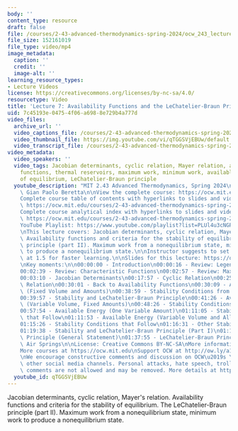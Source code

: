```yaml
---
body: ''
content_type: resource
draft: false
file: /courses/2-43-advanced-thermodynamics-spring-2024/ocw_243_lecture07_2024feb27_360p_16_9.mp4
file_size: 152161019
file_type: video/mp4
image_metadata:
  caption: ''
  credit: ''
  image-alt: ''
learning_resource_types:
- Lecture Videos
license: https://creativecommons.org/licenses/by-nc-sa/4.0/
resourcetype: Video
title: 'Lecture 7: Availability Functions and the LeChatelier-Braun Principle'
uid: 7c45193e-0475-4f06-a698-8e729b4a777d
video_files:
  archive_url: ''
  video_captions_file: /courses/2-43-advanced-thermodynamics-spring-2024/1Q7kBt43LW4oPrh3pxYjs2xxe7HWsC1oR_transcript.webvtt
  video_thumbnail_file: https://img.youtube.com/vi/qTGGSVjEBUw/default.jpg
  video_transcript_file: /courses/2-43-advanced-thermodynamics-spring-2024/1Q7kBt43LW4oPrh3pxYjs2xxe7HWsC1oR_transcript.pdf
video_metadata:
  video_speakers: ''
  video_tags: Jacobian determinants, cyclic relation, Mayer relation, availability
    functions, thermal reservoirs, maximum work, minimum work, available energy, stability
    of equilibrium, LeChatelier-Braun principle
  youtube_description: "MIT 2.43 Advanced Thermodynamics, Spring 2024\nInstructor:\
    \ Gian Paolo Beretta\n\nView the complete course: https://ocw.mit.edu/courses/2-43-advanced-thermodynamics-spring-2024/\n\
    Complete course table of contents with hyperlinks to slides and video timestamps:\
    \ https://ocw.mit.edu/courses/2-43-advanced-thermodynamics-spring-2024/resources/mit2_43_s24_toc_slides_pdf/\n\
    Complete course analytical index with hyperlinks to slides and video timestamps:\
    \ https://ocw.mit.edu/courses/2-43-advanced-thermodynamics-spring-2024/resources/mit2_43_s24_index_slides_pdf/\n\
    YouTube Playlist: https://www.youtube.com/playlist?list=PLUl4u3cNGP6309d0oJDiVo1CvxUQXJ2il\n\
    \nThis lecture covers: Jacobian determinants, cyclic relation, Mayer relation.\
    \ Availability functions and criteria for the stability of equilibrium. LeChatelier-Braun\
    \ principle (part II). Maximum work from a nonequilibrium state, minimum work\
    \ to produce a nonequilibrium state.\n\nInstructor suggests to set viewing speed\
    \ at 1.5 for faster learning.\n\nSlides for this lecture: https://ocw.mit.edu/courses/2-43-advanced-thermodynamics-spring-2024/resources/mit2_43_s24_lec07_pdf/\n\
    \nKey moments:\n\n00:00:00 - Introduction\n00:00:16 - Review: Legendre Transform\n\
    00:02:39 - Review: Characteristic Functions\n00:02:57 - Review: Maxwell Relations\n\
    00:03:10 - Jacobian Determinants\n00:17:57 - Cyclic Relation\n00:25:22 - Mayer\
    \ Relation\n00:30:01 - Back to Availability Functions\n00:30:09 - Available Energy\
    \ (Fixed Volume and Amounts)\n00:38:59 - Stability Conditions from Available Energy\n\
    00:39:57 - Stability and LeChatelier-Braun Principle\n00:41:26 - Available Energy\
    \ (Variable Volume, Fixed Amounts)\n00:48:26 - Stability Conditions that Follow\n\
    00:57:54 - Available Energy (One Variable Amount)\n01:11:05 - Stability Conditions\
    \ that Follow\n01:11:53 - Available Energy (Variable Volume and All Amounts)\n\
    01:15:26 - Stability Conditions that Follow\n01:16:31 - Other Stability Conditions\n\
    01:19:38 - Stability and LeChatelier-Braun Principle (Part I)\n01:19:52 - LeChatelier-Braun\
    \ Principle (General Statement)\n01:37:55 - LeChatelier-Braun Principle Example:\
    \ Air Springs\n\nLicense: Creative Commons BY-NC-SA\nMore information at https://ocw.mit.edu/terms\n\
    More courses at https://ocw.mit.edu\nSupport OCW at http://ow.ly/a1If50zVRlQ\n\
    \nWe encourage constructive comments and discussion on OCW\u2019s YouTube and\
    \ other social media channels. Personal attacks, hate speech, trolling, and inappropriate\
    \ comments are not allowed and may be removed. More details at https://ocw.mit.edu/comments."
  youtube_id: qTGGSVjEBUw
---
```

Jacobian determinants, cyclic relation, Mayer's relation. Availability functions and criteria for the stability of equilibrium. The LeChatelier-Braun principle (part II). Maximum work from a nonequilibrium state, minimum work to produce a nonequilibrium state.